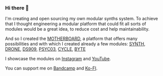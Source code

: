 ### Hi there 👋

I'm creating and open sourcing my own modular synths system. To achieve that I thought engineering a modular platform that could fit all sorts of modules would be a great idea, to reduce cost and help maintainability.

And so I created the [MOTHERBOARD](https://github.com/ghostintranslation/motherboard/), a platform that offers many possibilities and with which I created already a few modules:
[SYNTH](https://github.com/ghostintranslation/synth/), [DRONE](https://github.com/ghostintranslation/drone/), [DS909](https://github.com/ghostintranslation/ds909/), [PSYC03](https://github.com/ghostintranslation/psyc03/), [CYCLE](https://github.com/ghostintranslation/cycle/), [BYTE](https://github.com/ghostintranslation/byte/)

I showcase the modules on [Instagram](https://www.instagram.com/ghostintranslation/) and [YouTube](https://www.youtube.com/channel/UCcyUTGTM-hGLIz4194Inxyw).

You can support me on [Bandcamp](https://ghostintranslation.bandcamp.com/) and [Ko-FI](https://ko-fi.com/ghostintranslation).

<!--
**ghostintranslation/ghostintranslation** is a ✨ _special_ ✨ repository because its `README.md` (this file) appears on your GitHub profile.

Here are some ideas to get you started:

- 🔭 I’m currently working on ...
- 🌱 I’m currently learning ...
- 👯 I’m looking to collaborate on ...
- 🤔 I’m looking for help with ...
- 💬 Ask me about ...
- 📫 How to reach me: ...
- 😄 Pronouns: ...
- ⚡ Fun fact: ...
-->
